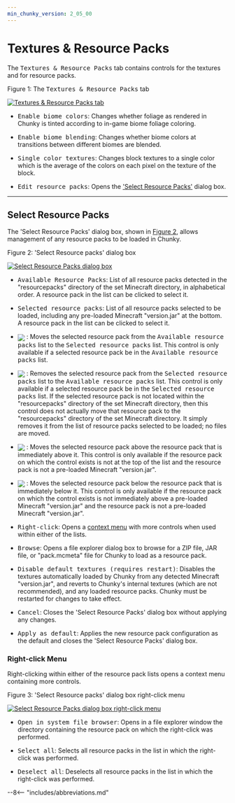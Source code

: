 ```yaml
---
min_chunky_version: 2_05_00
---
```


# Textures & Resource Packs

The <samp>Textures & Resource Packs</samp> tab contains controls for the textures and for resource packs.

<div class="figure" id="figure-1">
  <p class="figure">Figure 1: The <samp>Textures & Resource Packs</samp> tab</p>
  <div class="figureimgcontainer">
    <a href="../../../../../img/reference/user_interface/chunky/render_controls/textures_and_resource_packs/textures_and_resource_packs_tab.png">
      <img class="figure" src="../../../../../img/reference/user_interface/chunky/render_controls/textures_and_resource_packs/textures_and_resource_packs_tab.png" alt="Textures & Resource Packs tab">
    </a>
  </div>
</div>

- <samp>Enable biome colors</samp>: Changes whether foliage as rendered in Chunky is tinted according to in-game biome foliage coloring.

- <samp>Enable biome blending</samp>: Changes whether biome colors at transitions between different biomes are blended.

- <samp>Single color textures</samp>: Changes block textures to a single color which is the average of the colors on each pixel on the texture of the block.

- <samp>Edit resource packs</samp>: Opens the ['Select Resource Packs'](#select-resource-packs) dialog box.

---

## Select Resource Packs

The 'Select Resource Packs' dialog box, shown in [Figure 2](#figure-2), allows management of any resource packs to be loaded in Chunky.

<div class="figure" id="figure-2">
  <p class="figure">Figure 2: 'Select Resource packs' dialog box</p>
  <div class="figureimgcontainer">
    <a href="../../../../../img/reference/user_interface/chunky/render_controls/textures_and_resource_packs/select_resource_packs_dialog_box.png">
      <img class="figure" src="../../../../../img/reference/user_interface/chunky/render_controls/textures_and_resource_packs/select_resource_packs_dialog_box.png" alt="Select Resource Packs dialog box">
    </a>
  </div>
</div>

- <samp>Available Resource Packs</samp>: List of all resource packs detected in the "resourcepacks" directory of the set Minecraft directory, in alphabetical order. A resource pack in the list can be clicked to select it.

- <samp>Selected resource packs</samp>: List of all resource packs selected to be loaded, including any pre-loaded Minecraft "version.jar" at the bottom. A resource pack in the list can be clicked to select it.

- <img src="../../../../../img/reference/user_interface/chunky/render_controls/textures_and_resource_packs/select_resource_packs_dialog_box_right_arrow.png" style="vertical-align: middle;"> : Moves the selected resource pack from the <samp>Available resource packs</samp> list to the <samp>Selected resource packs</samp> list. This control is only available if a selected resource pack be in the <samp>Available resource packs</samp> list.

- <img src="../../../../../img/reference/user_interface/chunky/render_controls/textures_and_resource_packs/select_resource_packs_dialog_box_left_arrow.png" style="vertical-align: middle;"> : Removes the selected resource pack from the <samp>Selected resource packs</samp> list to the <samp>Available resource packs</samp> list. This control is only available if a selected resource pack be in the <samp>Selected resource packs</samp> list. If the selected resource pack is not located within the "resourcepacks" directory of the set Minecraft directory, then this control does not actually move that resource pack to the "resourcepacks" directory of the set Minecraft directory. It simply removes it from the list of resource packs selected to be loaded; no files are moved.

- <img src="../../../../../img/reference/user_interface/chunky/render_controls/textures_and_resource_packs/select_resource_packs_dialog_box_up_arrow.png" style="vertical-align: middle;"> : Moves the selected resource pack above the resource pack that is immediately above it. This control is only available if the resource pack on which the control exists is not at the top of the list and the resource pack is not a pre-loaded Minecraft "version.jar".

- <img src="../../../../../img/reference/user_interface/chunky/render_controls/textures_and_resource_packs/select_resource_packs_dialog_box_down_arrow.png" style="vertical-align: middle;"> : Moves the selected resource pack below the resource pack that is immediately below it. This control is only available if the resource pack on which the control exists is not immediately above a pre-loaded Minecraft "version.jar" and the resource pack is not a pre-loaded Minecraft "version.jar".

- <samp>Right-click</samp>: Opens a [context menu](#right-click-menu) with more controls when used within either of the lists.

- <samp>Browse</samp>: Opens a file explorer dialog box to browse for a ZIP file, JAR file, or "pack.mcmeta" file for Chunky to load as a resource pack.

- <samp>Disable default textures (requires restart)</samp>: Disables the textures automatically loaded by Chunky from any detected Minecraft "version.jar", and reverts to Chunky's internal textures (which are not recommended), and any loaded resource packs. Chunky must be restarted for changes to take effect.

- <samp>Cancel</samp>: Closes the 'Select Resource Packs' dialog box without applying any changes.

- <samp>Apply as default</samp>: Applies the new resource pack configuration as the default and closes the 'Select Resource Packs' dialog box.

### Right-click Menu

Right-clicking within either of the resource pack lists opens a context menu containing more controls.

<div class="figure" id="figure-3">
  <p class="figure">Figure 3: 'Select Resource packs' dialog box right-click menu</p>
  <div class="figureimgcontainer">
    <a href="../../../../../img/reference/user_interface/chunky/render_controls/textures_and_resource_packs/select_resource_packs_dialog_box_right_click_menu.png">
      <img class="figure" src="../../../../../img/reference/user_interface/chunky/render_controls/textures_and_resource_packs/select_resource_packs_dialog_box_right_click_menu.png" alt="Select Resource Packs dialog box right-click menu">
    </a>
  </div>
</div>

- <samp>Open in system file browser</samp>: Opens in a file explorer window the directory containing the resource pack on which the right-click was performed.

- <samp>Select all</samp>: Selects all resource packs in the list in which the right-click was performed.

- <samp>Deselect all</samp>: Deselects all resource packs in the list in which the right-click was performed.

--8<-- "includes/abbreviations.md"
